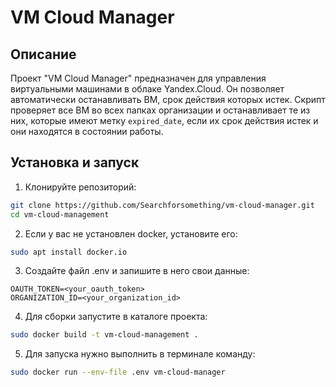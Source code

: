 # VM Cloud Manager

## Описание
Проект "VM Cloud Manager" предназначен для управления виртуальными машинами 
в облаке Yandex.Cloud. Он позволяет автоматически останавливать ВМ, срок действия которых истек. 
Скрипт проверяет все ВМ во всех папках организации и останавливает те из них, которые имеют 
метку `expired_date`, если их срок действия истек и они находятся в состоянии работы.

## Установка и запуск

1. Клонируйте репозиторий:
```bash
git clone https://github.com/Searchforsomething/vm-cloud-manager.git
cd vm-cloud-management
```
2. Если у вас не установлен docker, установите его:
```bash
sudo apt install docker.io
```
3. Создайте файл .env и запишите в него свои данные:
```
OAUTH_TOKEN=<your_oauth_token>
ORGANIZATION_ID=<your_organization_id>
```
4. Для сборки запустите в каталоге проекта:
```bash
sudo docker build -t vm-cloud-management .
```
5. Для запуска нужно выполнить в терминале команду:
```bash
sudo docker run --env-file .env vm-cloud-manager
```
